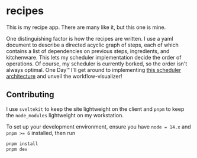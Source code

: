 # recipes

This is my recipe app. There are many like it, but this one is mine.

One distinguishing factor is how the recipes are written.
I use a yaml document to describe a directed acyclic graph of steps, each of which contains a list of dependencies on previous steps, ingredients, and kitchenware.
This lets my scheduler implementation decide the order of operations.
Of course, my scheduler is currently borked, so the order isn't always optimal.
One Day™️ I'll get around to implementing [this scheduler architecture][flow-shop scheduler] and unveil the workflow-visualizer!

## Contributing

I use `sveltekit` to keep the site lightweight on the client and `pnpm` to keep the `node_modules` lightweight on my workstation.

To set up your development environment, ensure you have `node = 14.x` and `pnpm >= 6` installed, then run

```sh
pnpm install
pnpm dev
```

[flow-shop scheduler]: https://www.aosabook.org/en/500L/a-flow-shop-scheduler.html
